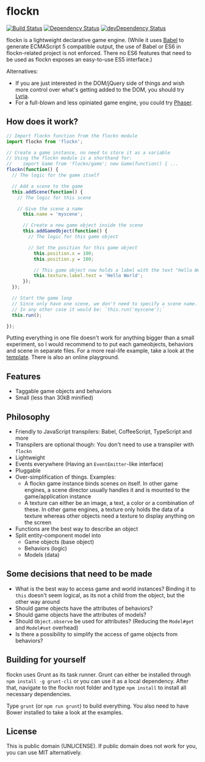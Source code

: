 flockn
======

[![Build Status](https://travis-ci.org/freezedev/flockn.svg?branch=master)](https://travis-ci.org/freezedev/flockn)
[![Dependency Status](https://david-dm.org/freezedev/flockn.svg)](https://david-dm.org/freezedev/flockn)
[![devDependency Status](https://david-dm.org/freezedev/flockn/dev-status.svg)](https://david-dm.org/freezedev/flockn#info=devDependencies)

flockn is a lightweight declarative game engine. (While it uses [Babel](https://github.com/babel/babel) to generate ECMAScript 5 compatible output, the use of Babel or ES6 in flockn-related project is not enforced. There no ES6 features that need to be used as flockn exposes an easy-to-use ES5 interface.)

Alternatives:
* If you are just interested in the DOM/jQuery side of things and wish more control over what's getting added to the DOM, you should try [Lyria](https://github.com/freezedev/lyria).
* For a full-blown and less opiniated game engine, you could try [Phaser](https://github.com/photonstorm/phaser).

How does it work?
-----------------
```javascript
// Import flockn function from the flockn module
import flockn from 'flockn';

// Create a game instance, no need to store it as a variable
// Using the flockn module is a shorthand for: 
//    import Game from 'flockn/game'; new Game(function() { ...
flockn(function() {
  // The logic for the game itself

  // Add a scene to the game
  this.addScene(function() {
    // The logic for this scene

    // Give the scene a name
      this.name = 'myscene';

      // Create a new game object inside the scene
      this.addGameObject(function() {
        // The logic for this game object

        // Set the position for this game object
          this.position.x = 100;
          this.position.y = 100;

          // This game object now holds a label with the text "Hello World"
          this.texture.label.text = 'Hello World';
      });
  });

  // Start the game loop
  // Since only have one scene, we don't need to specify a scene name.
  // In any other case it would be: `this.run('myscene');`
  this.run();

});
```
Putting everything in one file doesn't work for anything bigger than a small experiment, so I would recommend to
to put each gameobjects, behaviors and scene in separate files. For a more real-life example, take a look at the
[template](http://github.com/freezedev/flockn-template).
There is also an online playground.

Features
--------
* Taggable game objects and behaviors
* Small (less than 30kB minified)

Philosophy
----------
* Friendly to JavaScript transpilers: Babel, CoffeeScript, TypeScript and more
* Transpilers are optional though: You don't need to use a transpiler with `flockn`
* Lightweight
* Events everywhere (Having an `EventEmitter`-like interface)
* Pluggable
* Over-simplification of things. Examples:
  * A flockn game instance binds scenes on itself. In other game engines, a scene director usually handles it and is mounted to the game/application instance
  * A texture can either be an image, a text, a color or a combination of these. In other game engines, a texture only holds the data of a texture whereas other objects need a texture to display anything on the screen
* Functions are the best way to describe an object
* Split entity-component model into 
    * Game objects (base object)
    * Behaviors (logic) 
    * Models (data)

Some decisions that need to be made
-----------------------------------
- What is the best way to access game and world instances? Binding it to `this` doesn't seem logical, as its not a child from the object, but the other way around
- Should game objects have the attributes of behaviors?
- Should game objects have the attributes of models?
- Should `Object.observe` be used for attributes? (Reducing the `Model#get` and `Model#set` overhead)
- Is there a possibility to simplify the access of game objects from behaviors?

Building for yourself
---------------------
flockn uses Grunt as its task runner.
Grunt can either be installed through `npm install -g grunt-cli` or you can use it as a local dependency.
After that, navigate to the flockn root folder and type `npm install` to install all necessary dependencies.  

Type `grunt` (or `npm run grunt`) to build everything. You also need to have Bower installed to take a look at the examples.

License
-------
This is public domain (UNLICENSE). If public domain does not work for you, you can use MIT alternatively.
